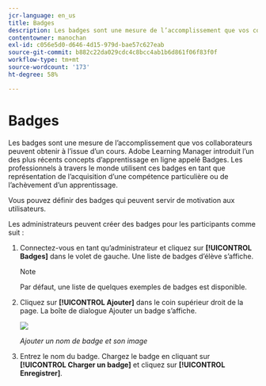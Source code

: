 ```yaml
---
jcr-language: en_us
title: Badges
description: Les badges sont une mesure de l’accomplissement que vos collaborateurs peuvent obtenir à l’issue d’un cours. Adobe Learning Manager introduit l’un des plus récents concepts d’apprentissage en ligne appelé Badges. Les professionnels à travers le monde utilisent ces badges en tant que représentation de l’acquisition d’une compétence particulière ou de l’achèvement d’un apprentissage.
contentowner: manochan
exl-id: c056e5d0-d646-4d15-979d-bae57c627eab
source-git-commit: b882c22da029cdc4c8bcc4ab1b6d861f06f83f0f
workflow-type: tm+mt
source-wordcount: '173'
ht-degree: 58%

---
```


# Badges

Les badges sont une mesure de l’accomplissement que vos collaborateurs peuvent obtenir à l’issue d’un cours. Adobe Learning Manager introduit l’un des plus récents concepts d’apprentissage en ligne appelé Badges. Les professionnels à travers le monde utilisent ces badges en tant que représentation de l’acquisition d’une compétence particulière ou de l’achèvement d’un apprentissage.

Vous pouvez définir des badges qui peuvent servir de motivation aux utilisateurs.

Les administrateurs peuvent créer des badges pour les participants comme suit :

1. Connectez-vous en tant qu’administrateur et cliquez sur **[!UICONTROL Badges]** dans le volet de gauche. Une liste de badges d’élève s’affiche.

   >[!NOTE]
   >
   >Par défaut, une liste de quelques exemples de badges est disponible.

1. Cliquez sur **[!UICONTROL Ajouter]** dans le coin supérieur droit de la page. La boîte de dialogue Ajouter un badge s’affiche.

   ![](assets/add-badge1.png)

   *Ajouter un nom de badge et son image*

1. Entrez le nom du badge. Chargez le badge en cliquant sur **[!UICONTROL Charger un badge]** et cliquez sur **[!UICONTROL Enregistrer]**.
